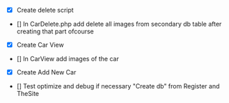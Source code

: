 - [X] Create delete script
- [] In CarDelete.php add delete all images from secondary db table after creating that part ofcourse
- [X] Create Car View
- [] In CarView add images of the car
- [X] Create Add New Car
- [] Test optimize and debug if necessary "Create db" from Register and TheSite